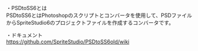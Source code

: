 ・PSDtoSS6とは  
PSDtoSS6とはPhotoshopのスクリプトとコンバータを使用して、PSDファイルからSpriteStudio6のプロジェクトファイルを作成するコンバータです。

・ドキュメント  
https://github.com/SpriteStudio/PSDtoSS6old/wiki
